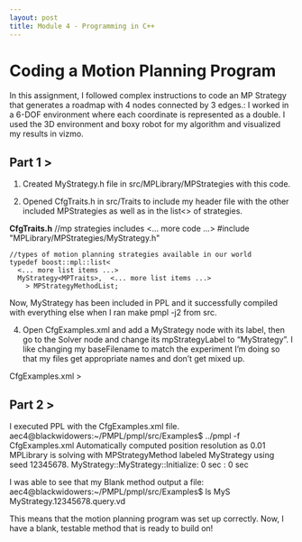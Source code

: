 ```yaml
---
layout: post
title: Module 4 - Programming in C++
---
```


# Coding a Motion Planning Program
In this assignment, I followed complex instructions to code an MP Strategy that generates a roadmap with 4 nodes connected by 3 edges.: I worked in a 6-DOF environment where each coordinate is represented as a double. I used the 3D environment and boxy robot for my algorithm and visualized my results in vizmo.

## Part 1 >
1. Created MyStrategy.h file in src/MPLibrary/MPStrategies with this code.

2. Opened CfgTraits.h in src/Traits to include my header file with the other included MPStrategies as well as in the list<> of strategies.

**CfgTraits.h** 
    //mp strategies includes
    <... more code ...>
    #include "MPLibrary/MPStrategies/MyStrategy.h"


    //types of motion planning strategies available in our world
    typedef boost::mpl::list<
      <... more list items ...>
      MyStrategy<MPTraits>,  <... more list items ...>
        > MPStrategyMethodList;

Now, MyStrategy has been included in PPL and it successfully compiled with everything else when I ran make pmpl -j2 from src.

4. Open CfgExamples.xml and add a MyStrategy node with its label, then go to the Solver node and change its mpStrategyLabel to “MyStrategy”. I like changing my baseFilename to match the experiment I’m doing so that my files get appropriate names and don’t get mixed up.

CfgExamples.xml >
                        <!-- My Strategy-->
                            <MyStrategy label="MyStrategy"/>
                        </MPStrategies>
                          <Solver mpStrategyLabel="MyStrategy" seed="12345678"
                            baseFilename="MyStrategy" vizmoDebug="true"/>

## Part 2 >
I executed PPL with the CfgExamples.xml file.
aec4@blackwidowers:~/PMPL/pmpl/src/Examples$ ../pmpl -f CfgExamples.xml
Automatically computed position resolution as 0.01
MPLibrary is solving with MPStrategyMethod labeled MyStrategy using seed 12345678.
MyStrategy::MyStrategy::Initialize: 0 sec
: 0 sec

I was able to see that my Blank method output a file:
aec4@blackwidowers:~/PMPL/pmpl/src/Examples$ ls MyS
MyStrategy.12345678.query.vd  

This means that the motion planning program was set up correctly. Now, I have a blank, testable method that is ready to build on!

